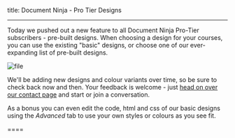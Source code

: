title: Document Ninja - Pro Tier Designs

----

Today we pushed out a new feature to all Document Ninja Pro-Tier subscribers - pre-built designs. When choosing a design for your courses, you can use the existing "basic" designs, or choose one of our ever-expanding list of pre-built designs.

![file](https://www.coursesuite.ninja/img/8daaed602a5028d615eef8d32305ab08.jpg)

We'll be adding new designs and colour variants over time, so be sure to check back now and then. Your feedback is welcome - just [head on over our contact page](https://www.coursesuite.ninja/content/contact) and start or join a conversation.

As a bonus you can even edit the code, html and css of our basic designs using the *Advanced* tab to use your own styles or colours as you see fit.

====

